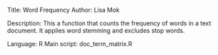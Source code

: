 Title: Word Frequency
Author: Lisa Mok

Description: This a function that counts the frequency of words in a text document. It applies word stemming and excludes stop words.

Language: R 
Main script: doc_term_matrix.R
